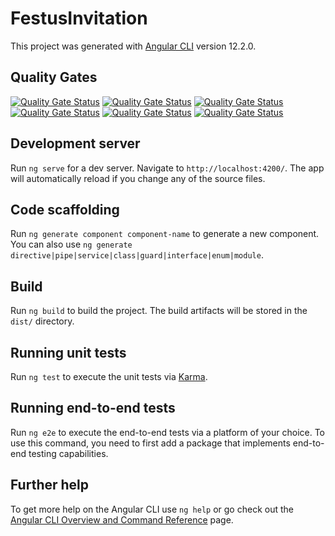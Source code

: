 # FestusInvitation

This project was generated with [Angular CLI](https://github.com/angular/angular-cli) version 12.2.0.

## Quality Gates

[![Quality Gate Status](https://festus-invitation.web.app/assets/quantity/alert_status.svg)](http://localhost:9000/dashboard?id=festus-invitation)
[![Quality Gate Status](https://festus-invitation.web.app/assets/quantity/bugs.svg)](http://localhost:9000/dashboard?id=festus-invitation)
[![Quality Gate Status](https://festus-invitation.web.app/assets/quantity/code_smells.svg)](http://localhost:9000/dashboard?id=festus-invitation)
[![Quality Gate Status](https://festus-invitation.web.app/assets/quantity/coverage.svg)](http://localhost:9000/dashboard?id=festus-invitation)
[![Quality Gate Status](https://festus-invitation.web.app/assets/quantity/duplicated_lines_density.svg)](http://localhost:9000/dashboard?id=festus-invitation)
[![Quality Gate Status](https://festus-invitation.web.app/assets/quantity/vulnerabilities.svg)](http://localhost:9000/dashboard?id=festus-invitation)

## Development server

Run `ng serve` for a dev server. Navigate to `http://localhost:4200/`. The app will automatically reload if you change any of the source files.

## Code scaffolding

Run `ng generate component component-name` to generate a new component. You can also use `ng generate directive|pipe|service|class|guard|interface|enum|module`.

## Build

Run `ng build` to build the project. The build artifacts will be stored in the `dist/` directory.

## Running unit tests

Run `ng test` to execute the unit tests via [Karma](https://karma-runner.github.io).

## Running end-to-end tests

Run `ng e2e` to execute the end-to-end tests via a platform of your choice. To use this command, you need to first add a package that implements end-to-end testing capabilities.

## Further help

To get more help on the Angular CLI use `ng help` or go check out the [Angular CLI Overview and Command Reference](https://angular.io/cli) page.
